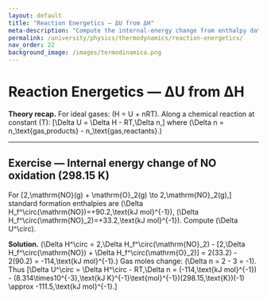 ```yaml
---
layout: default
title: "Reaction Energetics — ΔU from ΔH"
meta-description: "Compute the internal‑energy change from enthalpy data: ΔU = ΔH − RT·Δn for ideal gases. Worked example for 2 NO(g) + O2(g) → 2 NO2(g)."
permalink: /university/physics/thermodynamics/reaction-energetics/
nav_order: 22
background_image: /images/termodinamica.png
---
```



# Reaction Energetics — ΔU from ΔH


**Theory recap.** For ideal gases: \(H = U + nRT\). Along a chemical reaction at constant \(T\):
\[\Delta U = \Delta H - RT\,\Delta n,\]
where \(\Delta n = n_\text{gas,products} - n_\text{gas,reactants}.\)


---


## Exercise — Internal energy change of NO oxidation (298.15 K)
For
\[2\,\mathrm{NO}(g) + \mathrm{O}_2(g) \to 2\,\mathrm{NO}_2(g),\]
standard formation enthalpies are \(\Delta H_f^\circ(\mathrm{NO})=+90.2\,\text{kJ mol}^{-1}\), \(\Delta H_f^\circ(\mathrm{NO}_2)=+33.2\,\text{kJ mol}^{-1}\). Compute \(\Delta U^\circ\).


**Solution.**
\(\Delta H^\circ = 2\,\Delta H_f^\circ(\mathrm{NO}_2) - [2\,\Delta H_f^\circ(\mathrm{NO}) + \Delta H_f^\circ(\mathrm{O}_2)] = 2(33.2) - 2(90.2) = -114\,\text{kJ mol}^{-1}.\)
Gas moles change: \(\Delta n = 2 - 3 = -1\). Thus
\[\Delta U^\circ = \Delta H^\circ - RT\,\Delta n = (-114\,\text{kJ mol}^{-1}) - (8.314\times10^{-3}\,\text{kJ K}^{-1}\text{mol}^{-1})(298.15\,\text{K})(-1) \approx -111.5\,\text{kJ mol}^{-1}.\]
